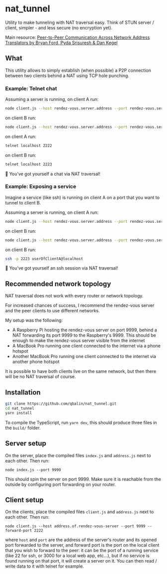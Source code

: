 # nat_tunnel

Utility to make tunneling with NAT traversal easy. Think of STUN server / client, simpler - and less secure (no encryption yet).

Main resource: [Peer-to-Peer Communication Across Network Address Translators by Bryan Ford, Pyda Srisuresh & Dan Kegel](https://bford.info/pub/net/p2pnat/index.html)


## What

This utility allows to simply establish (when possible) a P2P connection between two clients behind a NAT using TCP hole punching.

### Example: Telnet chat

Assuming a server is running, on client A run:
```bash
node client.js --host rendez-vous.server.address --port rendez-vous.server.port --forward-port 2222
```

on client B run:
```bash
node client.js --host rendez-vous.server.address --port rendez-vous.server.port --forward-port 2223
```

on client A run:
```bash
telnet localhost 2222
```

on client B run:
```bash
telnet localhost 2223
```

:tada: You've got yourself a chat via NAT traversal!


### Example: Exposing a service

Imagine a service (like ssh) is running on client A on a port that you want to tunnel to client B. 

Assuming a server is running, on client A run:
```bash
node client.js --host rendez-vous.server.address --port rendez-vous.server.port --forward-port 22
```

on client B run:
```bash
node client.js --host rendez-vous.server.address --port rendez-vous.server.port --forward-port 2223
```

on client B run:
```bash
ssh -p 2223 userOfClientA@localhost
```

:tada: You've got yourself an ssh session via NAT traversal!


## Recommended network topology
NAT traversal does not work with every router or network topology.

For increased chances of success, I recommend the rendez-vous server and the peer clients to use different networks.

My setup was the following:
- A Raspberry Pi hosting the rendez-vous server on port 9999, behind a NAT forwarding its port 9999 to the Raspberry's 9999. This should be enough to make the rendez-vous server visible from the internet
- A MacBook Pro running one client connected to the internet via a phone hotspot
- Another MacBook Pro running one client connected to the internet via another phone hotspot

It is possible to have both clients live on the same network, but then there will be no NAT traversal of course.

## Installation

```bash
git clone https://github.com/qbalin/nat_tunnel.git
cd nat_tunnel
yarn install
```

To compile the TypeScript, run `yarn dev`, this should produce three files in the `build/` folder.

## Server setup
On the server, place the compiled files `index.js` and `address.js` next to each other. Then run:

```
node index.js --port 9999
```

This should spin the server on port 9999. Make sure it is reachable from the outside by configuring port forwarding on your router.

## Client setup
On the clients, place the compiled files `client.js` and `address.js` next to each other. Then run:
```
node client.js --host address.of.rendez-vous-server --port 9999 --forward-port 2222
```

where `host` and `port` are the address of the server's router and its opened port forwarded to the server, and forward port is the port on the local client that you wish to forward to the peer: it can be the port of a running service (like 22 for ssh, or 3000 for a local web app, etc...), but if no service is found running on that port, it will create a server on it. You can then read / write data to it with telnet for example. 
